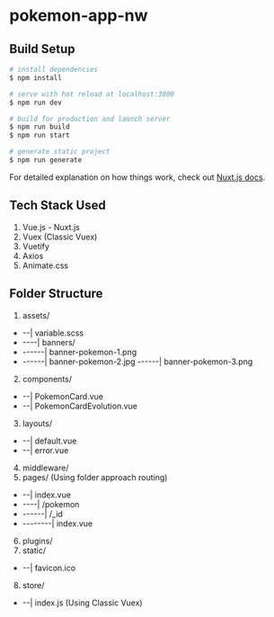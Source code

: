# pokemon-app-nw

## Build Setup

```bash
# install dependencies
$ npm install

# serve with hot reload at localhost:3000
$ npm run dev

# build for production and launch server
$ npm run build
$ npm run start

# generate static project
$ npm run generate
```

For detailed explanation on how things work, check out [Nuxt.js docs](https://nuxtjs.org).

## Tech Stack Used

1. Vue.js - Nuxt.js
2. Vuex (Classic Vuex)
3. Vuetify
4. Axios
5. Animate.css

## Folder Structure

1. assets/

- --| variable.scss
- ----| banners/
- ------| banner-pokemon-1.png
- ------| banner-pokemon-2.jpg
  ------| banner-pokemon-3.png

2. components/

- --| PokemonCard.vue
- --| PokemonCardEvolution.vue

3. layouts/

- --| default.vue
- --| error.vue

4. middleware/
5. pages/ (Using folder approach routing)

- --| index.vue
- ----| /pokemon
- ------| /\_id
- --------| index.vue

6. plugins/
7. static/

- --| favicon.ico

8. store/

- --| index.js (Using Classic Vuex)
